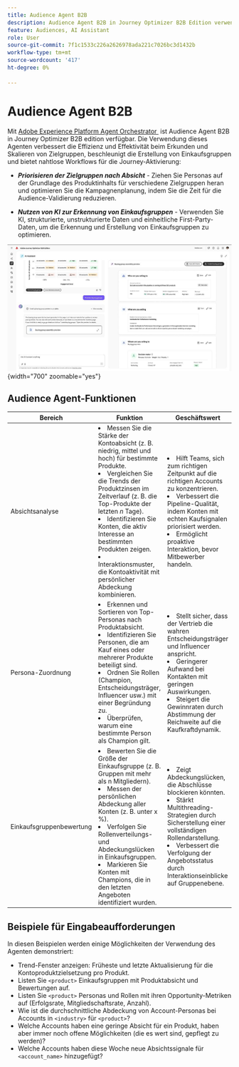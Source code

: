 ```yaml
---
title: Audience Agent B2B
description: Audience Agent B2B in Journey Optimizer B2B Edition verwendet Intent Analysis und Persona Mapping, um Einkaufsgruppen zu erstellen und B2B-Marketing-Workflows zu beschleunigen.
feature: Audiences, AI Assistant
role: User
source-git-commit: 7f1c1533c226a2626978ada221c7026bc3d1432b
workflow-type: tm+mt
source-wordcount: '417'
ht-degree: 0%

---
```


# Audience Agent B2B

Mit [Adobe Experience Platform Agent Orchestrator &#x200B;](https://experienceleague.adobe.com/de/docs/experience-cloud-ai/experience-cloud-ai/agents/agent-orchestrator) ist Audience Agent B2B in Journey Optimizer B2B edition verfügbar. Die Verwendung dieses Agenten verbessert die Effizienz und Effektivität beim Erkunden und Skalieren von Zielgruppen, beschleunigt die Erstellung von Einkaufsgruppen und bietet nahtlose Workflows für die Journey-Aktivierung:

* **_Priorisieren der Zielgruppen nach Absicht_** - Ziehen Sie Personas auf der Grundlage des Produktinhalts für verschiedene Zielgruppen heran und optimieren Sie die Kampagnenplanung, indem Sie die Zeit für die Audience-Validierung reduzieren.

* **_Nutzen von KI zur Erkennung von Einkaufsgruppen_** - Verwenden Sie KI, strukturierte, unstrukturierte Daten und einheitliche First-Party-Daten, um die Erkennung und Erstellung von Einkaufsgruppen zu optimieren.

![Audience Agent B2B im Vollseitenmodus](./assets/audience-agent-full.png){width="700" zoomable="yes"}

## Audience Agent-Funktionen

| Bereich | Funktion | Geschäftswert |
| ---- | ------------ | -------------- |
| Absichtsanalyse | <li> Messen Sie die Stärke der Kontoabsicht (z. B. niedrig, mittel und hoch) für bestimmte Produkte. <li>Vergleichen Sie die Trends der Produktzinsen im Zeitverlauf (z. B. die Top-Produkte der letzten _n_ Tage). <li>Identifizieren Sie Konten, die aktiv Interesse an bestimmten Produkten zeigen. <li>Interaktionsmuster, die Kontoaktivität mit persönlicher Abdeckung kombinieren. | <li>Hilft Teams, sich zum richtigen Zeitpunkt auf die richtigen Accounts zu konzentrieren. <li>Verbessert die Pipeline-Qualität, indem Konten mit echten Kaufsignalen priorisiert werden. <li>Ermöglicht proaktive Interaktion, bevor Mitbewerber handeln. |
| Persona-Zuordnung | <li>Erkennen und Sortieren von Top-Personas nach Produktabsicht. <li>Identifizieren Sie Personen, die am Kauf eines oder mehrerer Produkte beteiligt sind. <li>Ordnen Sie Rollen (Champion, Entscheidungsträger, Influencer usw.) mit einer Begründung zu. <li>Überprüfen, warum eine bestimmte Person als Champion gilt. | <li>Stellt sicher, dass der Vertrieb die wahren Entscheidungsträger und Influencer anspricht. <li>Geringerer Aufwand bei Kontakten mit geringen Auswirkungen. <li>Steigert die Gewinnraten durch Abstimmung der Reichweite auf die Kaufkraftdynamik. |
| Einkaufsgruppenbewertung | <li>Bewerten Sie die Größe der Einkaufsgruppe (z. B. Gruppen mit mehr als n Mitgliedern). <li>Messen der persönlichen Abdeckung aller Konten (z. B. unter x %). <li>Verfolgen Sie Rollenverteilungs- und Abdeckungslücken in Einkaufsgruppen. <li>Markieren Sie Konten mit Champions, die in den letzten Angeboten identifiziert wurden. | <li>Zeigt Abdeckungslücken, die Abschlüsse blockieren könnten. <li>Stärkt Multithreading-Strategien durch Sicherstellung einer vollständigen Rollendarstellung. <li>Verbessert die Verfolgung der Angebotsstatus durch Interaktionseinblicke auf Gruppenebene. |

## Beispiele für Eingabeaufforderungen

In diesen Beispielen werden einige Möglichkeiten der Verwendung des Agenten demonstriert:

* Trend-Fenster anzeigen: Früheste und letzte Aktualisierung für die Kontoproduktzielsetzung pro Produkt.
* Listen Sie `<product>` Einkaufsgruppen mit Produktabsicht und Bewertungen auf.
* Listen Sie `<product>` Personas und Rollen mit ihren Opportunity-Metriken auf (Erfolgsrate, Mitgliedschaftsrate, Anzahl).
* Wie ist die durchschnittliche Abdeckung von Account-Personas bei Accounts in `<industry>` für `<product>`?
* Welche Accounts haben eine geringe Absicht für ein Produkt, haben aber immer noch offene Möglichkeiten (die es wert sind, gepflegt zu werden)?
* Welche Accounts haben diese Woche neue Absichtssignale für `<account_name>` hinzugefügt?
